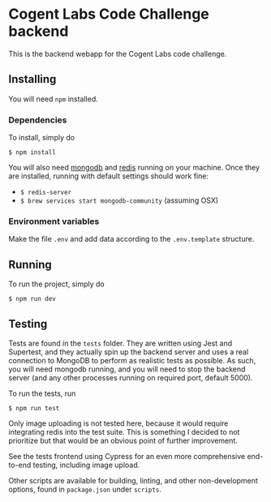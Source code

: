 # Cogent Labs Code Challenge backend

This is the backend webapp for the Cogent Labs code challenge. 

## Installing

You will need `npm` installed. 

### Dependencies 

To install, simply do

`$ npm install`

You will also need [mongodb](https://www.mongodb.com/) and [redis](https://redis.io/) running on your machine. Once they are installed, running with default settings should work fine:

- `$ redis-server`
- `$ brew services start mongodb-community` (assuming OSX)

### Environment variables 

Make the file `.env` and add data according to the `.env.template` structure.

## Running

To run the project, simply do 

```
$ npm run dev
```

## Testing

Tests are found in the `tests` folder. They are written using Jest and Supertest, and they actually spin up the backend server and uses a real connection to MongoDB to perform as realistic tests as possible. As such, you will need mongodb running, and you will need to stop the backend server (and any other processes running on required port, default 5000).

To run the tests, run

```
$ npm run test
```

Only image uploading is not tested here, because it would require integrating redis into the test suite. This is something I decided to not prioritize but that would be an obvious point of further improvement.

See the tests frontend using Cypress for an even more comprehensive end-to-end testing, including image upload.

Other scripts are available for building, linting, and other non-development options, found in `package.json` under `scripts`. 
